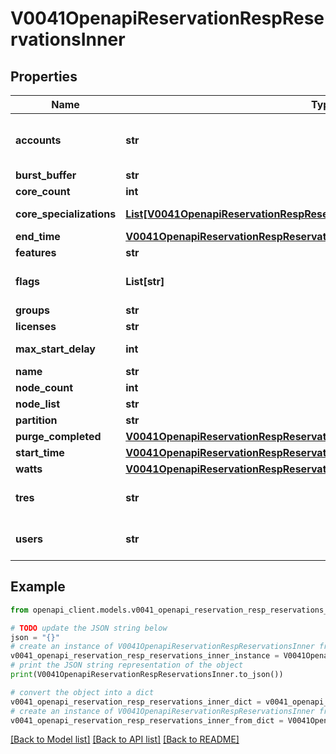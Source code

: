 # V0041OpenapiReservationRespReservationsInner


## Properties

Name | Type | Description | Notes
------------ | ------------- | ------------- | -------------
**accounts** | **str** | Comma separated list of permitted accounts | [optional] 
**burst_buffer** | **str** | BurstBuffer | [optional] 
**core_count** | **int** | CoreCnt | [optional] 
**core_specializations** | [**List[V0041OpenapiReservationRespReservationsInnerCoreSpecializationsInner]**](V0041OpenapiReservationRespReservationsInnerCoreSpecializationsInner.md) | Reserved cores specification | [optional] 
**end_time** | [**V0041OpenapiReservationRespReservationsInnerEndTime**](V0041OpenapiReservationRespReservationsInnerEndTime.md) |  | [optional] 
**features** | **str** | Features | [optional] 
**flags** | **List[str]** | Flags associated with the reservation | [optional] 
**groups** | **str** | Groups | [optional] 
**licenses** | **str** | Licenses | [optional] 
**max_start_delay** | **int** | MaxStartDelay in seconds | [optional] 
**name** | **str** | ReservationName | [optional] 
**node_count** | **int** | NodeCnt | [optional] 
**node_list** | **str** | Nodes | [optional] 
**partition** | **str** | PartitionName | [optional] 
**purge_completed** | [**V0041OpenapiReservationRespReservationsInnerPurgeCompleted**](V0041OpenapiReservationRespReservationsInnerPurgeCompleted.md) |  | [optional] 
**start_time** | [**V0041OpenapiReservationRespReservationsInnerStartTime**](V0041OpenapiReservationRespReservationsInnerStartTime.md) |  | [optional] 
**watts** | [**V0041OpenapiReservationRespReservationsInnerWatts**](V0041OpenapiReservationRespReservationsInnerWatts.md) |  | [optional] 
**tres** | **str** | Comma separated list of required TRES | [optional] 
**users** | **str** | Comma separated list of permitted users | [optional] 

## Example

```python
from openapi_client.models.v0041_openapi_reservation_resp_reservations_inner import V0041OpenapiReservationRespReservationsInner

# TODO update the JSON string below
json = "{}"
# create an instance of V0041OpenapiReservationRespReservationsInner from a JSON string
v0041_openapi_reservation_resp_reservations_inner_instance = V0041OpenapiReservationRespReservationsInner.from_json(json)
# print the JSON string representation of the object
print(V0041OpenapiReservationRespReservationsInner.to_json())

# convert the object into a dict
v0041_openapi_reservation_resp_reservations_inner_dict = v0041_openapi_reservation_resp_reservations_inner_instance.to_dict()
# create an instance of V0041OpenapiReservationRespReservationsInner from a dict
v0041_openapi_reservation_resp_reservations_inner_from_dict = V0041OpenapiReservationRespReservationsInner.from_dict(v0041_openapi_reservation_resp_reservations_inner_dict)
```
[[Back to Model list]](../README.md#documentation-for-models) [[Back to API list]](../README.md#documentation-for-api-endpoints) [[Back to README]](../README.md)


